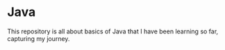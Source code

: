 # Java
This repository is all about basics of Java that I have been learning so far, capturing my journey.
